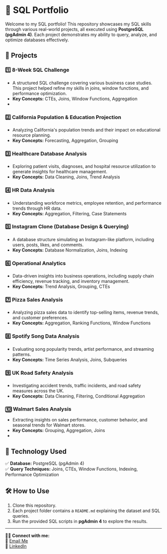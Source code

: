 # 🚀 SQL Portfolio  

Welcome to my SQL portfolio! This repository showcases my SQL skills through various real-world projects, all executed using **PostgreSQL (pgAdmin 4)**. Each project demonstrates my ability to query, analyze, and optimize databases effectively.  

## 📌 Projects  

### 1️⃣ 8-Week SQL Challenge  
- A structured SQL challenge covering various business case studies. This project helped refine my skills in joins, window functions, and performance optimization.  
- **Key Concepts:** CTEs, Joins, Window Functions, Aggregation  
- 

### 2️⃣ California Population & Education Projection  
- Analyzing California's population trends and their impact on educational resource planning.  
- **Key Concepts:** Forecasting, Aggregation, Grouping  
 

### 3️⃣ Healthcare Database Analysis  
- Exploring patient visits, diagnoses, and hospital resource utilization to generate insights for healthcare management.  
- **Key Concepts:** Data Cleaning, Joins, Trend Analysis  


### 4️⃣ HR Data Analysis  
- Understanding workforce metrics, employee retention, and performance trends through HR data.  
- **Key Concepts:** Aggregation, Filtering, Case Statements  
   

### 5️⃣ Instagram Clone (Database Design & Querying)  
- A database structure simulating an Instagram-like platform, including users, posts, likes, and comments.  
- **Key Concepts:** Database Normalization, Joins, Indexing  
 

### 6️⃣ Operational Analytics  
- Data-driven insights into business operations, including supply chain efficiency, revenue tracking, and inventory management.  
- **Key Concepts:** Trend Analysis, Grouping, CTEs  


### 7️⃣ Pizza Sales Analysis  
- Analyzing pizza sales data to identify top-selling items, revenue trends, and customer preferences.  
- **Key Concepts:** Aggregation, Ranking Functions, Window Functions  


### 8️⃣ Spotify Song Data Analysis  
- Evaluating song popularity trends, artist performance, and streaming patterns.  
- **Key Concepts:** Time Series Analysis, Joins, Subqueries  
  

### 9️⃣ UK Road Safety Analysis  
- Investigating accident trends, traffic incidents, and road safety measures across the UK.  
- **Key Concepts:** Data Cleaning, Filtering, Conditional Aggregation  


### 🔟 Walmart Sales Analysis  
- Extracting insights on sales performance, customer behavior, and seasonal trends for Walmart stores.  
- **Key Concepts:** Grouping, Aggregation, Joins  
- 

## 🔧 Technology Used  
✅ **Database:** PostgreSQL (pgAdmin 4)  
✅ **Query Techniques:** Joins, CTEs, Window Functions, Indexing, Performance Optimization  

## 🛠️ How to Use  
1. Clone this repository.  
2. Each project folder contains a `README.md` explaining the dataset and SQL queries.  
3. Run the provided SQL scripts in **pgAdmin 4** to explore the results.  

---
👨‍💻 **Connect with me:**  
📧 [Email Me](cvyas4954@gmail.com)  
🔗 [LinkedIn](www.linkedin.com/in/vaibhav-shrimali-0b238614a)  
